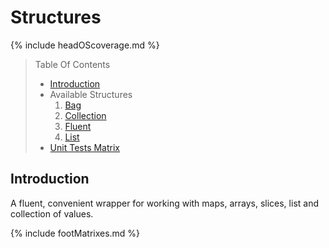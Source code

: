 # Structures

{% include headOScoverage.md %}

> Table Of Contents
>
> -   [Introduction](#introduction)
> -   Available Structures
>     1.  [Bag](https://reglue4go.github.io/structures/bag)
>     1.  [Collection](https://reglue4go.github.io/structures/collection)
>     1.  [Fluent](https://reglue4go.github.io/structures/fluent)
>     1.  [List](https://reglue4go.github.io/structures/list)
> -   [Unit Tests Matrix](#unit-tests-matrix)

## Introduction

A fluent, convenient wrapper for working with maps, arrays, slices, list and collection of values.

{% include footMatrixes.md %}
